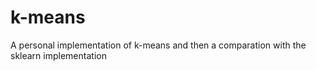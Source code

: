 # k-means
A personal implementation of k-means and then a comparation with the sklearn implementation
